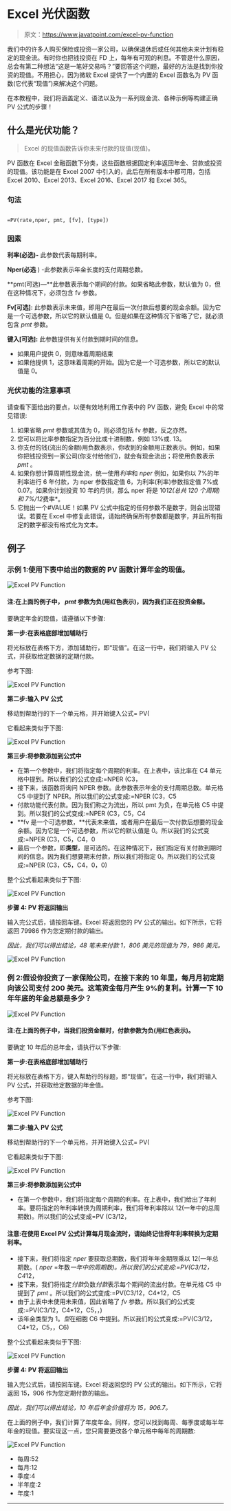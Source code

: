 # Excel 光伏函数

> 原文：<https://www.javatpoint.com/excel-pv-function>

我们中的许多人购买保险或投资一家公司，以确保退休后或任何其他未来计划有稳定的现金流。有时你也把钱投资在 FD 上，每年有可观的利息。不管是什么原因，总会有第二种想法“这是一笔好交易吗？”要回答这个问题，最好的方法是找到你投资的现值。不用担心，因为微软 Excel 提供了一个内置的 Excel 函数名为 PV 函数(它代表“现值”)来解决这个问题。

在本教程中，我们将涵盖定义、语法以及为一系列现金流、各种示例等构建正确 PV 公式的步骤！

## 什么是光伏功能？

> Excel 的现值函数告诉你未来付款的现值(现值)。

PV 函数在 Excel 金融函数下分类，这些函数根据固定利率返回年金、贷款或投资的现值。该功能是在 Excel 2007 中引入的，此后在所有版本中都可用，包括 Excel 2010、Excel 2013、Excel 2016、Excel 2017 和 Excel 365。

### 句法

```

=PV(rate,nper, pmt, [fv], [type])

```

### 因素

**利率(必选)-** 此参数代表每期利率。

**Nper(必选** ) -此参数表示年金长度的支付周期总数。

**pmt(可选)—**此参数表示每个期间的付款。如果省略此参数，默认值为 0，但在这种情况下，必须包含 fv 参数。

**Fv[可选]:** 此参数表示未来值，即用户在最后一次付款后想要的现金余额。因为它是一个可选参数，所以它的默认值是 0。但是如果在这种情况下省略了它，就必须包含 *pmt* 参数。

**键入[可选]:** 此参数提供有关付款到期时间的信息。

*   如果用户提供 0，则意味着周期结束
*   如果他提供 1，这意味着周期的开始。因为它是一个可选参数，所以它的默认值是 0。

### 光伏功能的注意事项

请查看下面给出的要点，以便有效地利用工作表中的 PV 函数，避免 Excel 中的常见错误:

1.  如果省略 *pmt* 参数或其值为 0，则必须包括 fv 参数，反之亦然。
2.  您可以将比率参数指定为百分比或十进制数，例如 13%或. 13。
3.  你支付的钱(流出的金额)用负数表示，你收到的金额用正数表示。例如，如果你把钱投资到一家公司(你支付给他们)，就会有现金流出；将使用负数表示 *pmt* 。
4.  如果你想计算周期性现金流，统一使用*利率*和 *nper* 例如，如果你以 7%的年利率进行 6 年付款，为 nper 参数指定值 6，为利率(利率)参数指定值 7%或 0.07。如果你计划投资 10 年的月供，那么 nper 将是 10*12(总共 120 个周期)和 7%/12*费率*。
5.  它抛出一个#VALUE！如果 PV 公式中指定的任何参数不是数字，则会出现错误。若要在 Excel 中修复此错误，请始终确保所有参数都是数字，并且所有指定的数字都没有格式化为文本。

## 例子

### 示例 1:使用下表中给出的数据的 PV 函数计算年金的现值。

![Excel PV Function](img/6f76519d5b6f64e3aa84ce9ff6983665.png)

#### 注:在上面的例子中， *pmt* 参数为负(用红色表示)，因为我们正在投资金额。

要确定年金的现值，请遵循以下步骤:

**第一步:在表格底部增加辅助行**

将光标放在表格下方，添加辅助行，即“现值”。在这一行中，我们将输入 PV 公式，并获取给定数据的定期付款。

参考下图:

![Excel PV Function](img/bd8fede0c495a779fa5324a17656f6be.png)

**第二步:输入 PV 公式**

移动到帮助行的下一个单元格，并开始键入公式= PV(

它看起来类似于下图:

![Excel PV Function](img/9a490f0e6e687fbf7fd01bf9d32cbef4.png)

**第三步:将参数添加到公式中**

*   在第一个参数中，我们将指定每个周期的利率。在上表中，该比率在 C4 单元格中提到。所以我们的公式变成:=NPER (C3，
*   接下来，该函数将询问 NPER 参数。此参数表示年金的支付周期总数。单元格 C5 中提到了 NPER。所以我们的公式变成:=NPER (C3，C5
*   付款功能代表付款。因为我们称之为流出，所以 pmt 为负，在单元格 C5 中提到。所以我们的公式变成:=NPER (C3，C5，C4
*   **fv 是一个可选参数，**代表未来值，或者用户在最后一次付款后想要的现金余额。因为它是一个可选参数，所以它的默认值是 0。所以我们的公式变成:=NPER (C3，C5，C4，0
*   最后一个参数，即**类型**，是可选的。在这种情况下，我们指定有关付款到期时间的信息。因为我们想要期末付款，所以我们将指定 0。所以我们的公式变成:=NPER (C3，C5，C4，0，0)

整个公式看起来类似于下图:

![Excel PV Function](img/e0fd9219834cbb6993856ad6cecf27b8.png)

**步骤 4: PV 将返回输出**

输入完公式后，请按回车键。Excel 将返回您的 PV 公式的输出。如下所示，它将返回 79986 作为您定期付款的输出。

*因此，我们可以得出结论，48 笔未来付款 1，806 美元的现值为 79，986 美元。*

![Excel PV Function](img/4b64d92bca7d7373af976697392622c0.png)

### 例 2:假设你投资了一家保险公司，在接下来的 10 年里，每月月初定期向该公司支付 200 美元。这笔资金每月产生 9%的复利。计算一下 10 年年底的年金总额是多少？

![Excel PV Function](img/c6a7374088ddb97f7abf6403e412f3d4.png)

#### 注:在上面的例子中，当我们投资金额时，付款参数为负(用红色表示)。

要确定 10 年后的总年金，请执行以下步骤:

**第一步:在表格底部增加辅助行**

将光标放在表格下方，键入帮助行的标题，即“现值”。在这一行中，我们将输入 PV 公式，并获取给定数据的年金值。

参考下图:

![Excel PV Function](img/37852ab944e5dfe3ae33235824d2ecb7.png)

**第二步:输入 PV 公式**

移动到帮助行的下一个单元格，并开始键入公式= PV(

它看起来类似于下图:

![Excel PV Function](img/40a17e021d5a66b100c181d7e9593364.png)

**第三步:将参数添加到公式中**

*   在第一个参数中，我们将指定每个周期的利率。在上表中，我们给出了年利率。要将指定的年利率转换为周期利率，我们将年利率除以 12(一年中的总周期数)。所以我们的公式变成=PV (C3/12，

#### 注意:在使用 Excel PV 公式计算每月现金流时，请始终记住将年利率转换为定期利率。

*   接下来，我们将指定 *nper* 要获取总期数，我们将年年金期限乘以 12(一年总期数。( *nper* =年数*一年中的周期数)。所以我们的公式变成:=PV(C3/12，C4*12，
*   接下来，我们将指定*付款*负数*付款*表示每个期间的流出付款。在单元格 C5 中提到了 *pmt* 。所以我们的公式变成:=PV(C3/12，C4*12，C5
*   由于上表中未使用未来值，因此省略了 *fv* 参数。所以我们的公式变成:=PV(C3/12，C4*12，C5，，)
*   该年金类型为 1。*型*在细胞 C6 中提到。所以我们的公式变成:=PV(C3/12，C4*12，C5，，C6)

整个公式看起来类似于下图:

![Excel PV Function](img/1285313efe6958f3c6c374f5deffab6c.png)

**步骤 4: PV 将返回输出**

输入完公式后，请按回车键。Excel 将返回您的 PV 公式的输出。如下所示，它将返回 15，906 作为您定期付款的输出。

*因此，我们可以得出结论，10 年后年金价值将为 15，906.7。*

在上面的例子中，我们计算了年度年金。同样，您可以找到每周、每季度或每半年年金的现值。要实现这一点，您只需要更改各个单元格中每年的周期数:

![Excel PV Function](img/08454aca93b2f09fb19a92d6007335ad.png)

*   每周:52
*   每月:12
*   季度:4
*   半年度:2
*   年度:1

* * *